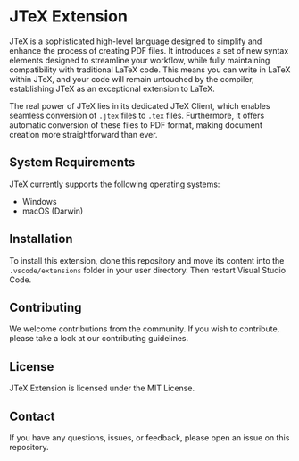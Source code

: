 # JTeX Extension

JTeX is a sophisticated high-level language designed to simplify and enhance the process of creating PDF files. It introduces a set of new syntax elements designed to streamline your workflow, while fully maintaining compatibility with traditional LaTeX code. This means you can write in LaTeX within JTeX, and your code will remain untouched by the compiler, establishing JTeX as an exceptional extension to LaTeX.

The real power of JTeX lies in its dedicated JTeX Client, which enables seamless conversion of `.jtex` files to `.tex` files. Furthermore, it offers automatic conversion of these files to PDF format, making document creation more straightforward than ever.

## System Requirements

JTeX currently supports the following operating systems:

- Windows
- macOS (Darwin)

## Installation

To install this extension, clone this repository and move its content into the `.vscode/extensions` folder in your user directory. Then restart Visual Studio Code.

## Contributing

We welcome contributions from the community. If you wish to contribute, please take a look at our contributing guidelines.

## License

JTeX Extension is licensed under the MIT License.

## Contact

If you have any questions, issues, or feedback, please open an issue on this repository.
